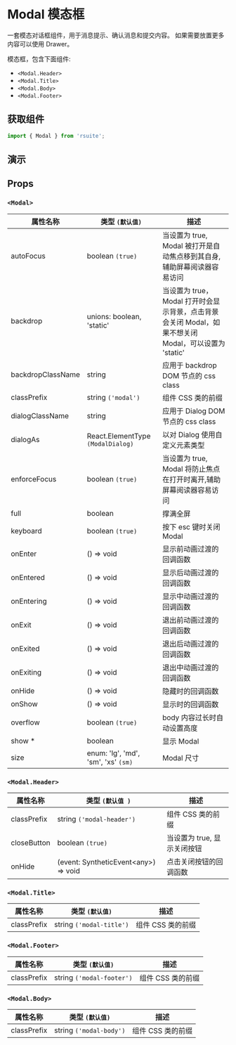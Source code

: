 # Modal 模态框

一套模态对话框组件，用于消息提示、确认消息和提交内容。 如果需要放置更多内容可以使用 Drawer。

模态框，包含下面组件:

- `<Modal.Header>`
- `<Modal.Title>`
- `<Modal.Body>`
- `<Modal.Footer>`

## 获取组件

```js
import { Modal } from 'rsuite';
```

## 演示

<!--{demo}-->

## Props

### `<Modal>`

| 属性名称          | 类型 `(默认值)`                     | 描述                                                                                                 |
| ----------------- | ----------------------------------- | ---------------------------------------------------------------------------------------------------- |
| autoFocus         | boolean `(true)`                    | 当设置为 true, Modal 被打开是自动焦点移到其自身,辅助屏幕阅读器容易访问                               |
| backdrop          | unions: boolean, 'static'           | 当设置为 true，Modal 打开时会显示背景，点击背景会关闭 Modal，如果不想关闭 Modal，可以设置为 'static' |
| backdropClassName | string                              | 应用于 backdrop DOM 节点的 css class                                                                 |
| classPrefix       | string `('modal')`                  | 组件 CSS 类的前缀                                                                                    |
| dialogClassName   | string                              | 应用于 Dialog DOM 节点的 css class                                                                   |
| dialogAs          | React.ElementType `(ModalDialog)`   | 以对 Dialog 使用自定义元素类型                                                                       |
| enforceFocus      | boolean `(true)`                    | 当设置为 true, Modal 将防止焦点在打开时离开,辅助屏幕阅读器容易访问                                   |
| full              | boolean                             | 撑满全屏                                                                                             |
| keyboard          | boolean `(true)`                    | 按下 esc 键时关闭 Modal                                                                              |
| onEnter           | () => void                          | 显示前动画过渡的回调函数                                                                             |
| onEntered         | () => void                          | 显示后动画过渡的回调函数                                                                             |
| onEntering        | () => void                          | 显示中动画过渡的回调函数                                                                             |
| onExit            | () => void                          | 退出前动画过渡的回调函数                                                                             |
| onExited          | () => void                          | 退出后动画过渡的回调函数                                                                             |
| onExiting         | () => void                          | 退出中动画过渡的回调函数                                                                             |
| onHide            | () => void                          | 隐藏时的回调函数                                                                                     |
| onShow            | () => void                          | 显示时的回调函数                                                                                     |
| overflow          | boolean `(true)`                    | body 内容过长时自动设置高度                                                                          |
| show \*           | boolean                             | 显示 Modal                                                                                           |
| size              | enum: 'lg', 'md', 'sm', 'xs' `(sm)` | Modal 尺寸                                                                                           |

### `<Modal.Header>`

| 属性名称    | 类型 `(默认值 )`                           | 描述                        |
| ----------- | ------------------------------------------ | --------------------------- |
| classPrefix | string `('modal-header')`                  | 组件 CSS 类的前缀           |
| closeButton | boolean `(true)`                           | 当设置为 true, 显示关闭按钮 |
| onHide      | (event: SyntheticEvent&lt;any&gt;) => void | 点击关闭按钮的回调函数      |

### `<Modal.Title>`

| 属性名称    | 类型 `(默认值)`          | 描述              |
| ----------- | ------------------------ | ----------------- |
| classPrefix | string `('modal-title')` | 组件 CSS 类的前缀 |

### `<Modal.Footer>`

| 属性名称    | 类型 `(默认值)`           | 描述              |
| ----------- | ------------------------- | ----------------- |
| classPrefix | string `('modal-footer')` | 组件 CSS 类的前缀 |

### `<Modal.Body>`

| 属性名称    | 类型 `(默认值)`         | 描述              |
| ----------- | ----------------------- | ----------------- |
| classPrefix | string `('modal-body')` | 组件 CSS 类的前缀 |
